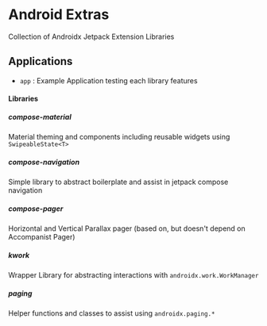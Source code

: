 # Android Extras

Collection of Androidx Jetpack Extension Libraries

## Applications

- `app` : Example Application testing each library features


#### Libraries

##### compose-material

Material theming and components including reusable widgets using `SwipeableState<T>`

##### compose-navigation

Simple library to abstract boilerplate and assist in jetpack compose navigation

##### compose-pager

Horizontal and Vertical Parallax pager (based on, but doesn't depend on Accompanist Pager)

##### kwork

Wrapper Library for abstracting interactions with `androidx.work.WorkManager`

##### paging

Helper functions and classes to assist using `androidx.paging.*`
